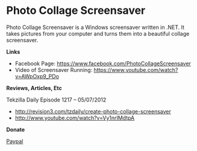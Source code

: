 # Photo Collage Screensaver
Photo Collage Screensaver is a Windows screensaver written in .NET. It takes pictures from your computer and turns them into a beautiful collage screensaver.

**Links**
* Facebook Page: https://www.facebook.com/PhotoCollageScreensaver
* Video of Screensaver Running: https://www.youtube.com/watch?v=AWpOxp9_PDo

**Reviews, Articles, Etc**

Tekzilla Daily Episode 1217 – 05/07/2012
* http://revision3.com/tzdaily/create-photo-collage-screensaver
* http://www.youtube.com/watch?v=Vy1nrIMdtpA

**Donate**

[Paypal](https://www.paypal.com/cgi-bin/webscr?cmd=_s-xclick&hosted_button_id=FNPD9V8JB6GRE)
